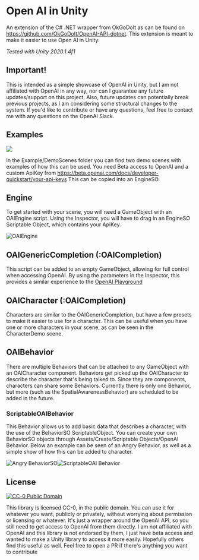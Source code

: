 # Open AI in Unity

An extension of the C# .NET wrapper from OkGoDoIt as can be found on https://github.com/OkGoDoIt/OpenAI-API-dotnet. This extension is meant to make it easier to use Open AI in Unity.

*Tested with Unity 2020.1.4f1*

## Important!
This is intended as a simple showcase of OpenAI in Unity, but I am not affiliated with OpenAI in any way, nor can I guarantee any future updates/support on this project. Also, future updates can potentially break previous projects, as I am considering some structural changes to the system. If you'd like to contribute or have any questions, feel free to contact me with any questions on the OpenAI Slack.

## Examples

[![](http://img.youtube.com/vi/Va6PBIz1BxY/0.jpg)](http://www.youtube.com/watch?v=Va6PBIz1BxY "OpenAI Unity Demo")

In the Example/DemoScenes folder you can find two demo scenes with examples of how this can be used. You need Beta access to OpenAI and a custom ApiKey from https://beta.openai.com/docs/developer-quickstart/your-api-keys 
This can be copied into an EngineSO.

## Engine

To get started with your scene, you will need a GameObject with an OAIEngine script. Using the Inspector, you will have to drag in an EngineSO Scriptable Object, which contains your ApiKey.

![OAIEngine](https://i.imgur.com/OQGI5XG.png)

## OAIGenericCompletion (:OAICompletion)

This script can be added to an empty GameObject, allowing for full control when accessing OpenAI. By using the parameters in the Inspector, this provides a similar experience to the [OpenAI Playground](https://beta.openai.com/playground)

## OAICharacter (:OAICompletion)

Characters are similar to the OAIGenericCompletion, but have a few presets to make it easier to use for a character. This can be useful when you have one or more characters in your scene, as can be seen in the CharacterDemo scene.

## OAIBehavior

There are multiple Behaviors that can be attached to any GameObject with an OAICharacter component. Behaviors get picked up the OAICharacter to describe the character that's being talked to. Since they are components, characters can share some Behaviors. Currently there is only one Behavior, but more (such as the SpatialAwarenessBehavior) are scheduled to be added in the future.

### ScriptableOAIBehavior
This Behavior allows us to add basic data that describes a character, with the use of the BehaviorSO ScriptableObject. You can create your own BehaviorSO objects through Assets/Create/Scriptable Objects/OpenAI Behavior.
Below an example can be seen of an Angry Behavior, as well as a simple show of how this can be added to character.

![Angry BehaviorSO](https://i.imgur.com/MhhBGFp.png)![ScriptableOAI Behavior](https://i.imgur.com/UFrG8A3.png)


## License
[![CC-0 Public Domain](https://camo.githubusercontent.com/9e918e1e7cd28a73246cf1c8d2c9903da3e487a65931c823a2391afe4b4a0d04/68747470733a2f2f6c6963656e7365627574746f6e732e6e65742f702f7a65726f2f312e302f38387833312e706e67)](https://camo.githubusercontent.com/9e918e1e7cd28a73246cf1c8d2c9903da3e487a65931c823a2391afe4b4a0d04/68747470733a2f2f6c6963656e7365627574746f6e732e6e65742f702f7a65726f2f312e302f38387833312e706e67)

This library is licensed CC-0, in the public domain. You can use it for whatever you want, publicly or privately, without worrying about permission or licensing or whatever. It's just a wrapper around the OpenAI API, so you still need to get access to OpenAI from them directly. I am not affiliated with OpenAI and this library is not endorsed by them, I just have beta access and wanted to make a Unity library to access it more easily. Hopefully others find this useful as well. Feel free to open a PR if there's anything you want to contribute
